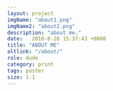 ```yaml
---
layout: project
imgName: "about1.png"
imgName2: "about2.png"
description: "about me."
date:   2016-8-28 15:37:43 +0800
title: "ABOUT ME"
altlink: "/about/"
role: dude
category: print
tags: poster
size: 1-1
---
```






